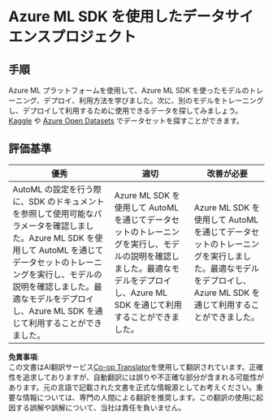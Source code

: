 <!--
CO_OP_TRANSLATOR_METADATA:
{
  "original_hash": "386efdbc19786951341f6956247ee990",
  "translation_date": "2025-08-24T13:14:15+00:00",
  "source_file": "5-Data-Science-In-Cloud/19-Azure/assignment.md",
  "language_code": "ja"
}
-->
# Azure ML SDK を使用したデータサイエンスプロジェクト

## 手順

Azure ML プラットフォームを使用して、Azure ML SDK を使ったモデルのトレーニング、デプロイ、利用方法を学びました。次に、別のモデルをトレーニングし、デプロイして利用するために使用できるデータを探してみましょう。[Kaggle](https://kaggle.com) や [Azure Open Datasets](https://azure.microsoft.com/services/open-datasets/catalog?WT.mc_id=academic-77958-bethanycheum&ocid=AID3041109) でデータセットを探すことができます。

## 評価基準

| 優秀 | 適切 | 改善が必要 |
|------|------|------------|
| AutoML の設定を行う際に、SDK のドキュメントを参照して使用可能なパラメータを確認しました。Azure ML SDK を使用して AutoML を通じてデータセットのトレーニングを実行し、モデルの説明を確認しました。最適なモデルをデプロイし、Azure ML SDK を通じて利用することができました。 | Azure ML SDK を使用して AutoML を通じてデータセットのトレーニングを実行し、モデルの説明を確認しました。最適なモデルをデプロイし、Azure ML SDK を通じて利用することができました。 | Azure ML SDK を使用して AutoML を通じてデータセットのトレーニングを実行しました。最適なモデルをデプロイし、Azure ML SDK を通じて利用することができました。 |

**免責事項**:  
この文書はAI翻訳サービス[Co-op Translator](https://github.com/Azure/co-op-translator)を使用して翻訳されています。正確性を追求しておりますが、自動翻訳には誤りや不正確な部分が含まれる可能性があります。元の言語で記載された文書を正式な情報源としてお考えください。重要な情報については、専門の人間による翻訳を推奨します。この翻訳の使用に起因する誤解や誤解について、当社は責任を負いません。